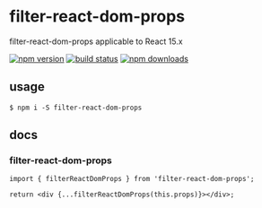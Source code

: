 # filter-react-dom-props

filter-react-dom-props applicable to React 15.x

[![npm version](https://badge.fury.io/js/filter-react-dom-props.png)](https://badge.fury.io/js/filter-react-dom-props)
[![build status](https://travis-ci.org/twobin/filter-react-dom-props.svg)](https://travis-ci.org/twobin/filter-react-dom-props)
[![npm downloads](https://img.shields.io/npm/dt/filter-react-dom-props.svg?style=flat-square)](https://www.npmjs.com/package/filter-react-dom-props)

## usage

```
$ npm i -S filter-react-dom-props
```

## docs

### filter-react-dom-props

```
import { filterReactDomProps } from 'filter-react-dom-props';

return <div {...filterReactDomProps(this.props)}></div>;
```
